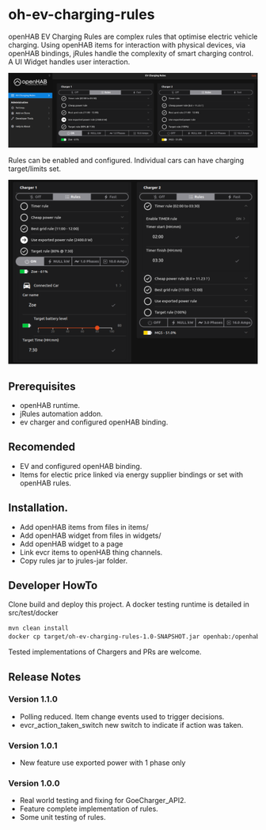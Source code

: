# oh-ev-charging-rules

openHAB EV Charging Rules are complex rules that optimise electric vehicle charging. Using openHAB items for interaction with physical devices, via openHAB bindings, jRules handle the complexity of smart charging control. A UI Widget handles user interaction.

![Page](/docs/Page.png)

Rules can be enabled and configured.  Individual cars can have charging target/limits set.

![Page](/docs/PageWithSettings.png)

## Prerequisites

* openHAB runtime.
* jRules automation addon.
* ev charger and configured openHAB binding.

## Recomended

* EV and configured openHAB binding.
* Items for electic price linked via energy supplier bindings or set with openHAB rules.

## Installation.

* Add openHAB items from files in items/
* Add openHAB widget from files in widgets/
* Add openHAB widget to a page
* Link evcr items to openHAB thing channels.
* Copy rules jar to jrules-jar folder.

## Developer HowTo

Clone build and deploy this project. A docker testing runtime is detailed in src/test/docker

```bash
mvn clean install
docker cp target/oh-ev-charging-rules-1.0-SNAPSHOT.jar openhab:/openhab/conf/automation/jrule/rules-jar/
```

Tested implementations of Chargers and PRs are welcome.

## Release Notes

### Version 1.1.0

* Polling reduced.  Item change events used to trigger decisions.
* evcr_action_taken_switch new switch to indicate if action was taken.

### Version 1.0.1

* New feature use exported power with 1 phase only

### Version 1.0.0

* Real world testing and fixing for GoeCharger_API2.
* Feature complete implementation of rules.
* Some unit testing of rules.
